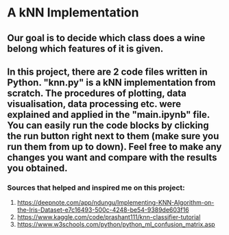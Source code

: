 # A kNN Implementation

## Our goal is to decide which class does a wine belong which features of it is given.
## In this project, there are 2 code files written in Python. "knn.py" is a kNN implementation from scratch. The procedures of plotting, data visualisation, data processing etc. were explained and applied in the "main.ipynb" file. You can easily run the code blocks by clicking the run button right next to them (make sure you run them from up to down). Feel free to make any changes you want and compare with the results you obtained.
### Sources that helped and inspired me on this project:
1) https://deepnote.com/app/ndungu/Implementing-KNN-Algorithm-on-the-Iris-Dataset-e7c16493-500c-4248-be54-9389de603f16
2) https://www.kaggle.com/code/prashant111/knn-classifier-tutorial
3) https://www.w3schools.com/python/python_ml_confusion_matrix.asp